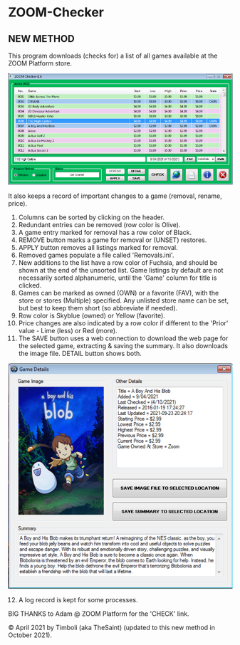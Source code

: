 # ZOOM-Checker

## NEW METHOD

This program downloads (checks for) a list of all games available at the ZOOM Platform store.

![zoomcheck_gui](https://github.com/Twombs/ZOOM-Checker/blob/main/Screenshots/ZOOM_gui_3.png?raw=true)

It also keeps a record of important changes to a game (removal, rename, price).

1. Columns can be sorted by clicking on the header.
2. Redundant entries can be removed (row color is Olive).
3. A game entry marked for removal has a row color of Black.
4. REMOVE button marks a game for removal or (UNSET) restores.
5. APPLY button removes all listings marked for removal.
6. Removed games populate a file called 'Removals.ini'.
7. New additions to the list have a row color of Fuchsia, and should be shown at the end of the unsorted list. Game listings by default are not necessarily sorted alphanumeric, until the 'Game' column for title is clicked.
8. Games can be marked as owned (OWN) or a favorite (FAV), with the store or stores (Multiple) specified. Any unlisted store name can be set, but best to keep them short (so abbreviate if needed).
9. Row color is Skyblue (owned) or Yellow (favorite).
10. Price changes are also indicated by a row color if different to the 'Prior' value - Lime (less) or Red (more).
11. The SAVE button uses a web connection to download the web page for the selected game, extracting & saving the summary. It also downloads the image file. DETAIL button shows both.

![Zoomcheck_details](https://github.com/Twombs/ZOOM-Checker/blob/main/Screenshots/ZOOM_detail.png?raw=true)

12. A log record is kept for some processes.

BIG THANKS to Adam @ ZOOM Platform for the 'CHECK' link.

© April 2021 by Timboli (aka TheSaint) (updated to this new method in October 2021).
